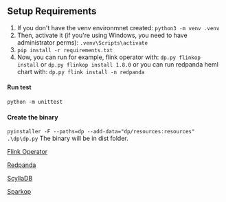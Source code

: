 ## Setup Requirements

1.  If you don't have the venv environmnet created:
`python3 -m venv .venv`
2.  Then, activate it (if you're using Windows, you need to have administrator perms):
`.venv\Scripts\activate`
3.  `pip install -r requirements.txt`
4. Now, you can run for example, flink operator with:
`dp.py flinkop install` or `dp.py flinkop install 1.8.0`
or you can run redpanda heml chart with:
`dp.py flink install -n redpanda`

#### Run test
`python -m unittest`

#### Create the binary 

`pyinstaller -F --paths=dp --add-data="dp/resources:resources" .\dp\dp.py`
The binary will be in dist folder.

[Flink Operator](dp/flinkop/README.md)

[Redpanda](dp/redpanda_helm/README.md)

[ScyllaDB](dp/scylladb/README.md)

[Sparkop](dp/sparkop/README.md)
